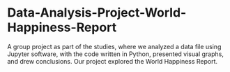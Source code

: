 # Data-Analysis-Project-World-Happiness-Report
A group project as part of the studies, where we analyzed a data file       using Jupyter software, with the code written in Python, presented visual graphs, and drew conclusions. Our project explored the World Happiness Report.
